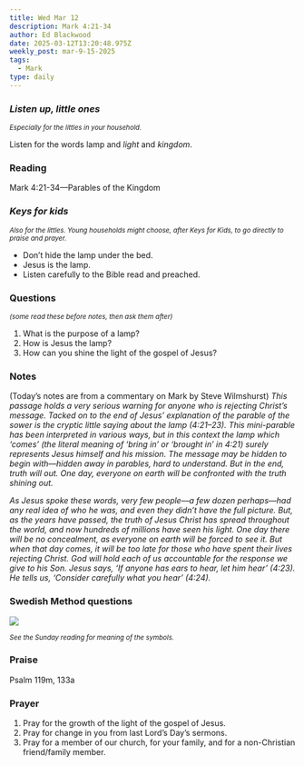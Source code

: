 ```yaml
---
title: Wed Mar 12
description: Mark 4:21-34
author: Ed Blackwood
date: 2025-03-12T13:20:48.975Z
weekly_post: mar-9-15-2025
tags:
  - Mark
type: daily
---
```

### *Listen up, little ones*

<div><small><i>Especially for the littles in your household.</i></small></div>

Listen for the words lamp and *light* and *kingdom*.

### Reading

Mark 4:21-34—Parables of the Kingdom

### *Keys for kids*

<div><small><i>Also for the littles. Young households might choose, after Keys for Kids, to go directly to praise and prayer.</i></small></div>

* Don’t hide the lamp under the bed.
* Jesus is the lamp.
* Listen carefully to the Bible read and preached.

### Questions

<div><small><i>(some read these before notes, then ask them after)</i></small></div>

1. What is the purpose of a lamp?
2. How is Jesus the lamp?
3. How can you shine the light of the gospel of Jesus?

### Notes

(Today’s notes are from a commentary on Mark by Steve Wilmshurst)	*This passage holds a very serious warning for anyone who is rejecting Christ’s message. Tacked on to the end of Jesus’ explanation of the parable of the sower is the cryptic little saying about the lamp (4:21–23). This mini-parable has been interpreted in various ways, but in this context the lamp which ‘comes’ (the literal meaning of ‘bring in’ or ‘brought in’ in 4:21) surely represents Jesus himself and his mission. The message may be hidden to begin with—hidden away in parables, hard to understand. But in the end, truth will out. One day, everyone on earth will be confronted with the truth shining out.* 

*As Jesus spoke these words, very few people—a few dozen perhaps—had any real idea of who he was, and even they didn’t have the full picture. But, as the years have passed, the truth of Jesus Christ has spread throughout the world, and now hundreds of millions have seen his light. One day there will be no concealment, as everyone on earth will be forced to see it. But when that day comes, it will be too late for those who have spent their lives rejecting Christ. God will hold each of us accountable for the response we give to his Son. Jesus says, ‘If anyone has ears to hear, let him hear’ (4:23). He tells us, ‘Consider carefully what you hear’ (4:24).*

### Swedish Method questions

![](/static/img/family_worship_study_ed-swedish_questions.png)

<div><small><i>See the Sunday reading for meaning of the symbols.</i></small></div>

### Praise

P﻿salm 119m, 133a

### Prayer

1. Pray for the growth of the light of the gospel of Jesus.
2. Pray for change in you from last Lord’s Day’s sermons.
3. Pray for a member of our church, for your family, and for a non-Christian friend/family member.